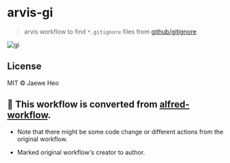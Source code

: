 # arvis-gi

> arvis workflow to find `*.gitignore` files from [github/gitignore](https://goo.gl/hx0XE)

![gi](https://cloud.githubusercontent.com/assets/1744446/16802155/12f61a80-493a-11e6-9a1b-4d7b3ca6a349.png)

## License

MIT © Jaewe Heo

## 🔗 This workflow is converted from [alfred-workflow](https://github.com/importre/alfred-gi).

* Note that there might be some code change or different actions from the original workflow.

* Marked original workflow's creator to author.
